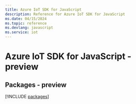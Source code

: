 ```yaml
---
title: Azure IoT SDK for JavaScript
description: Reference for Azure IoT SDK for JavaScript
ms.date: 04/15/2024
ms.topic: reference
ms.devlang: javascript
ms.service: iot
---
```

# Azure IoT SDK for JavaScript - preview
## Packages - preview
[!INCLUDE [packages](iot-index.md)]